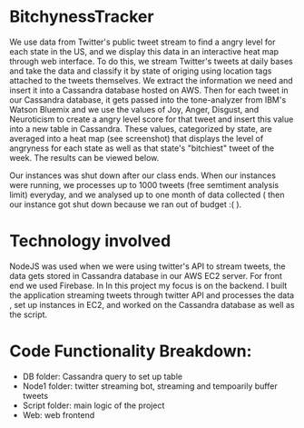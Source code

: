 # BitchynessTracker

We use data from Twitter's public tweet stream to find a angry level for each state in the US, and we display this data in an interactive heat map through web interface. To do this, we stream Twitter's tweets at daily bases and take the data and classify it by state of origing using location tags attached to the tweets themselves. We extract the information we need and insert it into a Cassandra database hosted on AWS. Then for each tweet in our Cassandra database, it gets passed into the tone-analyzer from IBM's Watson Bluemix and we use the values of Joy, Anger, Disgust, and Neuroticism to create a angry level score for that tweet and insert this value into a new table in Cassandra. These values, categorized by state, are averaged into a heat map (see screenshot) that displays the level of angryness for each state as well as that state's "bitchiest" tweet of the week. The results can be viewed below.

Our instances was shut down after our class ends. When our instances were running, we processes up to 1000 tweets (free semtiment analysis limit)  everyday, and we analysed up to one month of data collected ( then our instance got shut down because we ran out of budget :( ). 


# Technology involved
NodeJS was used when we were using twitter's API to stream tweets, the data gets stored in Cassandra database in our AWS EC2 server. For front end we used Firebase. In In this project my focus is on the backend. I built the application streaming tweets through twitter API and processes the data , set up instances in EC2, and worked on the Cassandra database as well as the script. 

# Code Functionality Breakdown:
+ DB folder: Cassandra query to set up table
+ Node1 folder: twitter streaming bot, streaming and tempoarily buffer tweets
+ Script folder: main logic of the project
+ Web: web frontend 
